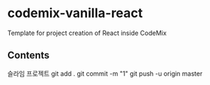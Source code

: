 # codemix-vanilla-react
Template for project creation of React inside CodeMix

## Contents
슬라임 프로젝트
git add .
git commit -m "1"
git push -u origin master
